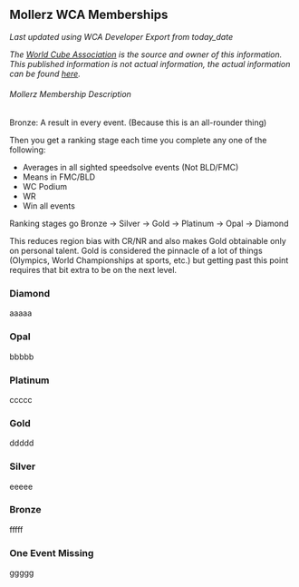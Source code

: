 ## Mollerz WCA Memberships

*Last updated using WCA Developer Export from today_date*

*The [World Cube Association](https://www.worldcubeassociation.org) is the source and owner of this information. This published information is not actual information, the actual information can be found [here](https://www.worldcubeassociation.org/results).*

###### Mollerz Membership Description

Bronze: A result in every event. (Because this is an all-rounder thing)

Then you get a ranking stage each time you complete any one of the following:
- Averages in all sighted speedsolve events (Not BLD/FMC)
- Means in FMC/BLD
- WC Podium
- WR
- Win all events

Ranking stages go
Bronze -> Silver -> Gold -> Platinum -> Opal -> Diamond

This reduces region bias with CR/NR and also makes Gold obtainable only on personal talent. Gold is considered the pinnacle of a lot of things (Olympics, World Championships at sports, etc.) but getting past this point requires that bit extra to be on the next level.

### Diamond

aaaaa

### Opal

bbbbb

### Platinum

ccccc

### Gold

ddddd

### Silver

eeeee

### Bronze

fffff

### One Event Missing

ggggg

